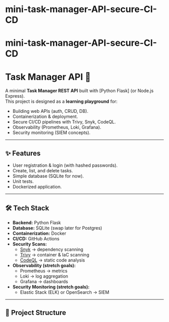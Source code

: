 # mini-task-manager-API-secure-CI-CD
# mini-task-manager-API-secure-CI-CD
# Task Manager API 🚀

A minimal **Task Manager REST API** built with [Python Flask] (or Node.js Express).  
This project is designed as a **learning playground** for:
- Building web APIs (auth, CRUD, DB).
- Containerization & deployment.
- Secure CI/CD pipelines with Trivy, Snyk, CodeQL.
- Observability (Prometheus, Loki, Grafana).
- Security monitoring (SIEM concepts).

---

## ✨ Features
- User registration & login (with hashed passwords).
- Create, list, and delete tasks.
- Simple database (SQLite for now).
- Unit tests.
- Dockerized application.

---

## 🛠️ Tech Stack
- **Backend:** Python Flask 
- **Database:** SQLite (swap later for Postgres)
- **Containerization:** Docker
- **CI/CD:** GitHub Actions
- **Security Scans:**
  - [Snyk](https://snyk.io) → dependency scanning
  - [Trivy](https://aquasecurity.github.io/trivy/) → container & IaC scanning
  - [CodeQL](https://codeql.github.com/) → static code analysis
- **Observability (stretch goals):**
  - Prometheus → metrics
  - Loki → log aggregation
  - Grafana → dashboards
- **Security Monitoring (stretch goals):**
  - Elastic Stack (ELK) or OpenSearch → SIEM

---

## 📂 Project Structure
